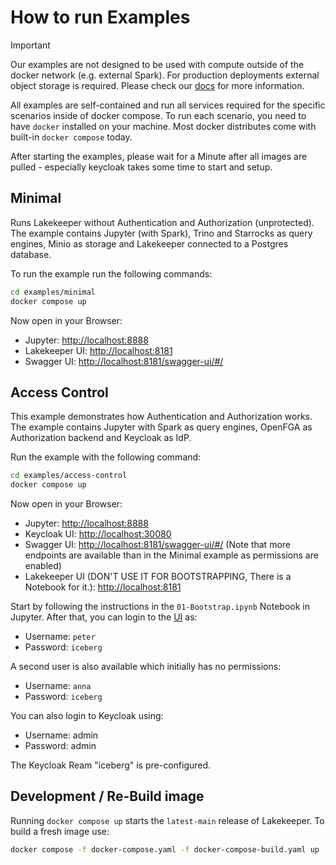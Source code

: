 # How to run Examples

> [!IMPORTANT]  
> Our examples are not designed to be used with compute outside of the docker network (e.g. external Spark). For production deployments external object storage is required. Please check our [docs](http://docs.lakekeeper.io) for more information.

All examples are self-contained and run all services required for the specific scenarios inside of docker compose. To run each scenario, you need to have `docker` installed on your machine. Most docker distributes come with built-in `docker compose` today.

After starting the examples, please wait for a Minute after all images are pulled - especially keycloak takes some time to start and setup.

## Minimal
Runs Lakekeeper without Authentication and Authorization (unprotected). The example contains Jupyter (with Spark), Trino and Starrocks as query engines, Minio as storage and Lakekeeper connected to a Postgres database.

To run the example run the following commands:

```bash
cd examples/minimal
docker compose up
```
Now open in your Browser:
* Jupyter: [http://localhost:8888](http://localhost:8888)
* Lakekeeper UI: [http://localhost:8181](http://localhost:8181)
* Swagger UI: [http://localhost:8181/swagger-ui/#/](http://localhost:8181/swagger-ui/#/)


## Access Control
This example demonstrates how Authentication and Authorization works. The example contains Jupyter with Spark as query engines, OpenFGA as Authorization backend and Keycloak as IdP.

Run the example with the following command:
```bash
cd examples/access-control
docker compose up
```

Now open in your Browser:
* Jupyter: [http://localhost:8888](http://localhost:8888)
* Keycloak UI: [http://localhost:30080](http://localhost:30080)
* Swagger UI: [http://localhost:8181/swagger-ui/#/](http://localhost:8181/swagger-ui/#/) (Note that more endpoints are available than in the Minimal example as permissions are enabled)
* Lakekeeper UI (DON'T USE IT FOR BOOTSTRAPPING, There is a Notebook for it.): [http://localhost:8181](http://localhost:8181)

Start by following the instructions in the `01-Bootstrap.ipynb` Notebook in Jupyter. After that, you can login to the [UI](http://localhost:8181) as:
* Username: `peter`
* Password: `iceberg`

A second user is also available which initially has no permissions:
* Username: `anna`
* Password: `iceberg`

You can also login to Keycloak using:
* Username: admin
* Password: admin

The Keycloak Ream "iceberg" is pre-configured.

## Development / Re-Build image
Running `docker compose up` starts the `latest-main` release of Lakekeeper. To build a fresh image use:

```bash
docker compose -f docker-compose.yaml -f docker-compose-build.yaml up --build
```
